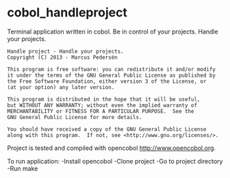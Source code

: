 cobol_handleproject
===================

Terminal application written in cobol.
Be in control of your projects. 
Handle your projects.

    Handle project - Handle your projects.
    Copyright (C) 2013 - Marcus Pedersén

    This program is free software: you can redistribute it and/or modify
    it under the terms of the GNU General Public License as published by
    the Free Software Foundation, either version 3 of the License, or
    (at your option) any later version.

    This program is distributed in the hope that it will be useful,
    but WITHOUT ANY WARRANTY; without even the implied warranty of
    MERCHANTABILITY or FITNESS FOR A PARTICULAR PURPOSE.  See the
    GNU General Public License for more details.

    You should have received a copy of the GNU General Public License
    along with this program.  If not, see <http://www.gnu.org/licenses/>.

Project is tested and compiled with opencobol <http://www.opencobol.org>.

To run application:
-Install opencobol
-Clone project
-Go to project directory
-Run make